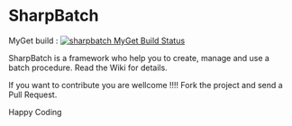 SharpBatch
===

MyGet build : [![sharpbatch MyGet Build Status](https://www.myget.org/BuildSource/Badge/sharpbatch?identifier=02dee006-8585-401b-a659-a3502ab397fe)](https://www.myget.org/)

SharpBatch is a framework who help you to create, manage and use a batch procedure.
Read the Wiki for details.

If you want to contribute you are wellcome !!!! 
Fork the project and send a Pull Request.

Happy Coding


